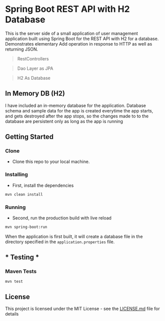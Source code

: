 # Spring Boot REST API with H2 Database

This is the server side of a small application of  user management application built using Spring Boot for the REST API with H2 for a database.
Demonstrates elementary Add operation in response to HTTP as well as returning JSON.

>RestControllers

> Dao Layer as JPA

> H2 As Database

## In Memory DB (H2)
I have included an in-memory database for the application. Database schema and sample data for the app is created everytime the app starts, and gets destroyed after the app stops, so the changes made to to the database are persistent only as long as the app is running
<br/>

## Getting Started

### Clone

- Clone this repo to your local machine.

### Installing

- First, install the dependencies

```sh
mvn clean install
```
### Running
- Second, run the production build with live reload
```sh
mvn spring-boot:run
```
When the application is first built, it will create a database file in the directory specified in the ```application.properties``` file.

## * Testing *

### Maven Tests
```
mvn test
```

## License

This project is licensed under the MIT License - see the [LICENSE.md](LICENSE.md) file for details
